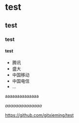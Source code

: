 # test

## test

### test

#### test

* 腾讯
* 盛大
* 中国移动
* 中国电信
* ...


aaaaaaaaaaaaaa

*aaaaaaaaaaaaaa*


https://github.com/gitxieming/test